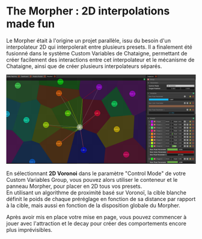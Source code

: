 # The Morpher : 2D interpolations made fun

Le Morpher était à l'origine un projet parallèle, issu du besoin d'un interpolateur 2D qui interpolerait entre plusieurs presets. Il a finalement été fusionné dans le système Custom Variables de Chataigne, permettant de créer facilement des interactions entre cet interpolateur et le mécanisme de Chataigne, ainsi que de créer plusieurs interpolateurs séparés.

![Interpolation entre plusieurs présélections dans un système voronoïde en 2D.](../.gitbook/assets/morpher.png)

En sélectionnant **2D Voronoi** dans le paramètre "Control Mode" de votre Custom Variables Group, vous pouvez alors utiliser le conteneur et le panneau Morpher, pour placer en 2D tous vos presets.  
En utilisant un algorithme de proximité basé sur Voronoï, la cible blanche définit le poids de chaque préréglage en fonction de sa distance par rapport à la cible, mais aussi en fonction de la disposition globale du Morpher.

Après avoir mis en place votre mise en page, vous pouvez commencer à jouer avec l'attraction et le decay pour créer des comportements encore plus imprévisibles.
